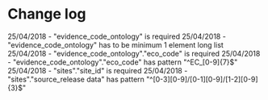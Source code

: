 Change log
==========

25/04/2018 - "evidence_code_ontology" is required
25/04/2018 - "evidence_code_ontology" has to be minimum 1 element long list
25/04/2018 - "evidence_code_ontology"."eco_code" is required
25/04/2018 - "evidence_code_ontology"."eco_code" has pattern "^EC_[0-9]{7}$"
25/04/2018 - "sites"."site_id" is required
25/04/2018 - "sites"."source_release data" has pattern "^[0-3][0-9]/[0-1][0-9]/[1-2][0-9]{3}$"